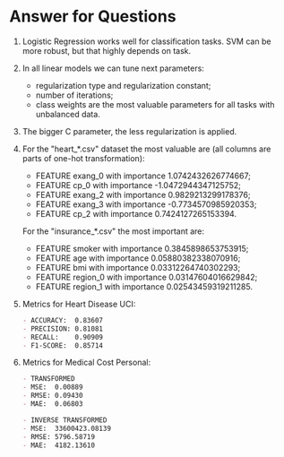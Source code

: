 # Answer for Questions

1. Logistic Regression works well for classification tasks. SVM can be more robust, but that highly depends on task.

2. In all linear models we can tune next parameters:
    - regularization type and regularization constant;
    - number of iterations;
    - class weights are the most valuable parameters for all tasks with unbalanced data.

3. The bigger C parameter, the less regularization is applied.

4. For the "heart_*.csv" dataset the most valuable are (all columns are parts of one-hot transformation):
    - FEATURE exang_0 with importance 1.0742432626774667;
    - FEATURE cp_0 with importance -1.0472944347125752;
    - FEATURE exang_2 with importance 0.9829213299178376;
    - FEATURE exang_3 with importance -0.7734570985920353;
    - FEATURE cp_2 with importance 0.7424127265153394.

   For the "insurance_*.csv" the most important are:
    - FEATURE smoker with importance 0.3845898653753915;
    - FEATURE age with importance 0.05880382338070916;
    - FEATURE bmi with importance 0.03312264740302293;
    - FEATURE region_0 with importance 0.03147604016629842;
    - FEATURE region_1 with importance 0.02543459319211285.

5. Metrics for Heart Disease UCI:

    ```md
    - ACCURACY:  0.83607
    - PRECISION: 0.81081
    - RECALL:    0.90909
    - F1-SCORE:  0.85714
    ```

6. Metrics for Medical Cost Personal:

    ```md
    - TRANSFORMED
    - MSE:  0.00889
    - RMSE: 0.09430
    - MAE:  0.06803

    - INVERSE TRANSFORMED
    - MSE:  33600423.08139
    - RMSE: 5796.58719
    - MAE:  4182.13610
    ```
